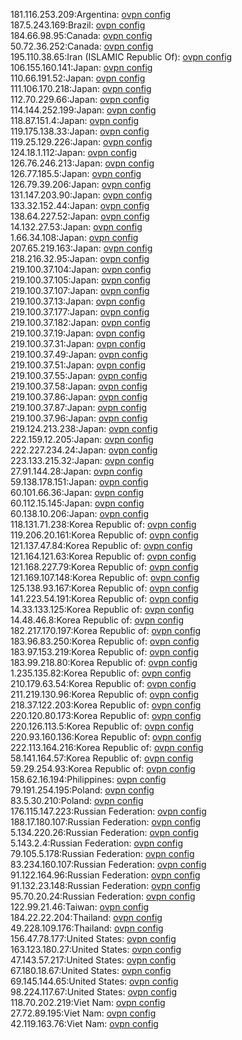181.116.253.209:Argentina: [ovpn config](vpn/181_116_253_209.ovpn)  
187.5.243.169:Brazil: [ovpn config](vpn/187_5_243_169.ovpn)  
184.66.98.95:Canada: [ovpn config](vpn/184_66_98_95.ovpn)  
50.72.36.252:Canada: [ovpn config](vpn/50_72_36_252.ovpn)  
195.110.38.65:Iran (ISLAMIC Republic Of): [ovpn config](vpn/195_110_38_65.ovpn)  
106.155.160.141:Japan: [ovpn config](vpn/106_155_160_141.ovpn)  
110.66.191.52:Japan: [ovpn config](vpn/110_66_191_52.ovpn)  
111.106.170.218:Japan: [ovpn config](vpn/111_106_170_218.ovpn)  
112.70.229.66:Japan: [ovpn config](vpn/112_70_229_66.ovpn)  
114.144.252.199:Japan: [ovpn config](vpn/114_144_252_199.ovpn)  
118.87.151.4:Japan: [ovpn config](vpn/118_87_151_4.ovpn)  
119.175.138.33:Japan: [ovpn config](vpn/119_175_138_33.ovpn)  
119.25.129.226:Japan: [ovpn config](vpn/119_25_129_226.ovpn)  
124.18.1.112:Japan: [ovpn config](vpn/124_18_1_112.ovpn)  
126.76.246.213:Japan: [ovpn config](vpn/126_76_246_213.ovpn)  
126.77.185.5:Japan: [ovpn config](vpn/126_77_185_5.ovpn)  
126.79.39.206:Japan: [ovpn config](vpn/126_79_39_206.ovpn)  
131.147.203.90:Japan: [ovpn config](vpn/131_147_203_90.ovpn)  
133.32.152.44:Japan: [ovpn config](vpn/133_32_152_44.ovpn)  
138.64.227.52:Japan: [ovpn config](vpn/138_64_227_52.ovpn)  
14.132.27.53:Japan: [ovpn config](vpn/14_132_27_53.ovpn)  
1.66.34.108:Japan: [ovpn config](vpn/1_66_34_108.ovpn)  
207.65.219.163:Japan: [ovpn config](vpn/207_65_219_163.ovpn)  
218.216.32.95:Japan: [ovpn config](vpn/218_216_32_95.ovpn)  
219.100.37.104:Japan: [ovpn config](vpn/219_100_37_104.ovpn)  
219.100.37.105:Japan: [ovpn config](vpn/219_100_37_105.ovpn)  
219.100.37.107:Japan: [ovpn config](vpn/219_100_37_107.ovpn)  
219.100.37.13:Japan: [ovpn config](vpn/219_100_37_13.ovpn)  
219.100.37.177:Japan: [ovpn config](vpn/219_100_37_177.ovpn)  
219.100.37.182:Japan: [ovpn config](vpn/219_100_37_182.ovpn)  
219.100.37.19:Japan: [ovpn config](vpn/219_100_37_19.ovpn)  
219.100.37.31:Japan: [ovpn config](vpn/219_100_37_31.ovpn)  
219.100.37.49:Japan: [ovpn config](vpn/219_100_37_49.ovpn)  
219.100.37.51:Japan: [ovpn config](vpn/219_100_37_51.ovpn)  
219.100.37.55:Japan: [ovpn config](vpn/219_100_37_55.ovpn)  
219.100.37.58:Japan: [ovpn config](vpn/219_100_37_58.ovpn)  
219.100.37.86:Japan: [ovpn config](vpn/219_100_37_86.ovpn)  
219.100.37.87:Japan: [ovpn config](vpn/219_100_37_87.ovpn)  
219.100.37.96:Japan: [ovpn config](vpn/219_100_37_96.ovpn)  
219.124.213.238:Japan: [ovpn config](vpn/219_124_213_238.ovpn)  
222.159.12.205:Japan: [ovpn config](vpn/222_159_12_205.ovpn)  
222.227.234.24:Japan: [ovpn config](vpn/222_227_234_24.ovpn)  
223.133.215.32:Japan: [ovpn config](vpn/223_133_215_32.ovpn)  
27.91.144.28:Japan: [ovpn config](vpn/27_91_144_28.ovpn)  
59.138.178.151:Japan: [ovpn config](vpn/59_138_178_151.ovpn)  
60.101.66.36:Japan: [ovpn config](vpn/60_101_66_36.ovpn)  
60.112.15.145:Japan: [ovpn config](vpn/60_112_15_145.ovpn)  
60.138.10.206:Japan: [ovpn config](vpn/60_138_10_206.ovpn)  
118.131.71.238:Korea Republic of: [ovpn config](vpn/118_131_71_238.ovpn)  
119.206.20.161:Korea Republic of: [ovpn config](vpn/119_206_20_161.ovpn)  
121.137.47.84:Korea Republic of: [ovpn config](vpn/121_137_47_84.ovpn)  
121.164.121.63:Korea Republic of: [ovpn config](vpn/121_164_121_63.ovpn)  
121.168.227.79:Korea Republic of: [ovpn config](vpn/121_168_227_79.ovpn)  
121.169.107.148:Korea Republic of: [ovpn config](vpn/121_169_107_148.ovpn)  
125.138.93.167:Korea Republic of: [ovpn config](vpn/125_138_93_167.ovpn)  
141.223.54.191:Korea Republic of: [ovpn config](vpn/141_223_54_191.ovpn)  
14.33.133.125:Korea Republic of: [ovpn config](vpn/14_33_133_125.ovpn)  
14.48.46.8:Korea Republic of: [ovpn config](vpn/14_48_46_8.ovpn)  
182.217.170.197:Korea Republic of: [ovpn config](vpn/182_217_170_197.ovpn)  
183.96.83.250:Korea Republic of: [ovpn config](vpn/183_96_83_250.ovpn)  
183.97.153.219:Korea Republic of: [ovpn config](vpn/183_97_153_219.ovpn)  
183.99.218.80:Korea Republic of: [ovpn config](vpn/183_99_218_80.ovpn)  
1.235.135.82:Korea Republic of: [ovpn config](vpn/1_235_135_82.ovpn)  
210.179.63.54:Korea Republic of: [ovpn config](vpn/210_179_63_54.ovpn)  
211.219.130.96:Korea Republic of: [ovpn config](vpn/211_219_130_96.ovpn)  
218.37.122.203:Korea Republic of: [ovpn config](vpn/218_37_122_203.ovpn)  
220.120.80.173:Korea Republic of: [ovpn config](vpn/220_120_80_173.ovpn)  
220.126.113.5:Korea Republic of: [ovpn config](vpn/220_126_113_5.ovpn)  
220.93.160.136:Korea Republic of: [ovpn config](vpn/220_93_160_136.ovpn)  
222.113.164.216:Korea Republic of: [ovpn config](vpn/222_113_164_216.ovpn)  
58.141.164.57:Korea Republic of: [ovpn config](vpn/58_141_164_57.ovpn)  
59.29.254.93:Korea Republic of: [ovpn config](vpn/59_29_254_93.ovpn)  
158.62.16.194:Philippines: [ovpn config](vpn/158_62_16_194.ovpn)  
79.191.254.195:Poland: [ovpn config](vpn/79_191_254_195.ovpn)  
83.5.30.210:Poland: [ovpn config](vpn/83_5_30_210.ovpn)  
176.115.147.223:Russian Federation: [ovpn config](vpn/176_115_147_223.ovpn)  
188.17.180.107:Russian Federation: [ovpn config](vpn/188_17_180_107.ovpn)  
5.134.220.26:Russian Federation: [ovpn config](vpn/5_134_220_26.ovpn)  
5.143.2.4:Russian Federation: [ovpn config](vpn/5_143_2_4.ovpn)  
79.105.5.178:Russian Federation: [ovpn config](vpn/79_105_5_178.ovpn)  
83.234.160.107:Russian Federation: [ovpn config](vpn/83_234_160_107.ovpn)  
91.122.164.96:Russian Federation: [ovpn config](vpn/91_122_164_96.ovpn)  
91.132.23.148:Russian Federation: [ovpn config](vpn/91_132_23_148.ovpn)  
95.70.20.24:Russian Federation: [ovpn config](vpn/95_70_20_24.ovpn)  
122.99.21.46:Taiwan: [ovpn config](vpn/122_99_21_46.ovpn)  
184.22.22.204:Thailand: [ovpn config](vpn/184_22_22_204.ovpn)  
49.228.109.176:Thailand: [ovpn config](vpn/49_228_109_176.ovpn)  
156.47.78.177:United States: [ovpn config](vpn/156_47_78_177.ovpn)  
163.123.180.27:United States: [ovpn config](vpn/163_123_180_27.ovpn)  
47.143.57.217:United States: [ovpn config](vpn/47_143_57_217.ovpn)  
67.180.18.67:United States: [ovpn config](vpn/67_180_18_67.ovpn)  
69.145.144.65:United States: [ovpn config](vpn/69_145_144_65.ovpn)  
98.224.117.67:United States: [ovpn config](vpn/98_224_117_67.ovpn)  
118.70.202.219:Viet Nam: [ovpn config](vpn/118_70_202_219.ovpn)  
27.72.89.195:Viet Nam: [ovpn config](vpn/27_72_89_195.ovpn)  
42.119.163.76:Viet Nam: [ovpn config](vpn/42_119_163_76.ovpn)  

